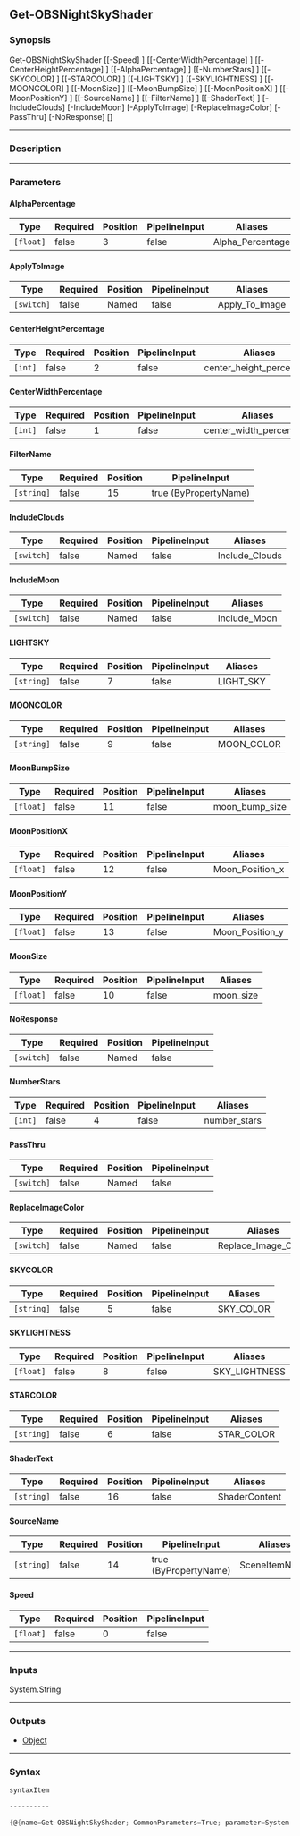 Get-OBSNightSkyShader
---------------------

### Synopsis

Get-OBSNightSkyShader [[-Speed] <float>] [[-CenterWidthPercentage] <int>] [[-CenterHeightPercentage] <int>] [[-AlphaPercentage] <float>] [[-NumberStars] <int>] [[-SKYCOLOR] <string>] [[-STARCOLOR] <string>] [[-LIGHTSKY] <string>] [[-SKYLIGHTNESS] <float>] [[-MOONCOLOR] <string>] [[-MoonSize] <float>] [[-MoonBumpSize] <float>] [[-MoonPositionX] <float>] [[-MoonPositionY] <float>] [[-SourceName] <string>] [[-FilterName] <string>] [[-ShaderText] <string>] [-IncludeClouds] [-IncludeMoon] [-ApplyToImage] [-ReplaceImageColor] [-PassThru] [-NoResponse] [<CommonParameters>]

---

### Description

---

### Parameters
#### **AlphaPercentage**

|Type     |Required|Position|PipelineInput|Aliases         |
|---------|--------|--------|-------------|----------------|
|`[float]`|false   |3       |false        |Alpha_Percentage|

#### **ApplyToImage**

|Type      |Required|Position|PipelineInput|Aliases       |
|----------|--------|--------|-------------|--------------|
|`[switch]`|false   |Named   |false        |Apply_To_Image|

#### **CenterHeightPercentage**

|Type   |Required|Position|PipelineInput|Aliases                 |
|-------|--------|--------|-------------|------------------------|
|`[int]`|false   |2       |false        |center_height_percentage|

#### **CenterWidthPercentage**

|Type   |Required|Position|PipelineInput|Aliases                |
|-------|--------|--------|-------------|-----------------------|
|`[int]`|false   |1       |false        |center_width_percentage|

#### **FilterName**

|Type      |Required|Position|PipelineInput        |
|----------|--------|--------|---------------------|
|`[string]`|false   |15      |true (ByPropertyName)|

#### **IncludeClouds**

|Type      |Required|Position|PipelineInput|Aliases       |
|----------|--------|--------|-------------|--------------|
|`[switch]`|false   |Named   |false        |Include_Clouds|

#### **IncludeMoon**

|Type      |Required|Position|PipelineInput|Aliases     |
|----------|--------|--------|-------------|------------|
|`[switch]`|false   |Named   |false        |Include_Moon|

#### **LIGHTSKY**

|Type      |Required|Position|PipelineInput|Aliases  |
|----------|--------|--------|-------------|---------|
|`[string]`|false   |7       |false        |LIGHT_SKY|

#### **MOONCOLOR**

|Type      |Required|Position|PipelineInput|Aliases   |
|----------|--------|--------|-------------|----------|
|`[string]`|false   |9       |false        |MOON_COLOR|

#### **MoonBumpSize**

|Type     |Required|Position|PipelineInput|Aliases       |
|---------|--------|--------|-------------|--------------|
|`[float]`|false   |11      |false        |moon_bump_size|

#### **MoonPositionX**

|Type     |Required|Position|PipelineInput|Aliases        |
|---------|--------|--------|-------------|---------------|
|`[float]`|false   |12      |false        |Moon_Position_x|

#### **MoonPositionY**

|Type     |Required|Position|PipelineInput|Aliases        |
|---------|--------|--------|-------------|---------------|
|`[float]`|false   |13      |false        |Moon_Position_y|

#### **MoonSize**

|Type     |Required|Position|PipelineInput|Aliases  |
|---------|--------|--------|-------------|---------|
|`[float]`|false   |10      |false        |moon_size|

#### **NoResponse**

|Type      |Required|Position|PipelineInput|
|----------|--------|--------|-------------|
|`[switch]`|false   |Named   |false        |

#### **NumberStars**

|Type   |Required|Position|PipelineInput|Aliases     |
|-------|--------|--------|-------------|------------|
|`[int]`|false   |4       |false        |number_stars|

#### **PassThru**

|Type      |Required|Position|PipelineInput|
|----------|--------|--------|-------------|
|`[switch]`|false   |Named   |false        |

#### **ReplaceImageColor**

|Type      |Required|Position|PipelineInput|Aliases            |
|----------|--------|--------|-------------|-------------------|
|`[switch]`|false   |Named   |false        |Replace_Image_Color|

#### **SKYCOLOR**

|Type      |Required|Position|PipelineInput|Aliases  |
|----------|--------|--------|-------------|---------|
|`[string]`|false   |5       |false        |SKY_COLOR|

#### **SKYLIGHTNESS**

|Type     |Required|Position|PipelineInput|Aliases      |
|---------|--------|--------|-------------|-------------|
|`[float]`|false   |8       |false        |SKY_LIGHTNESS|

#### **STARCOLOR**

|Type      |Required|Position|PipelineInput|Aliases   |
|----------|--------|--------|-------------|----------|
|`[string]`|false   |6       |false        |STAR_COLOR|

#### **ShaderText**

|Type      |Required|Position|PipelineInput|Aliases      |
|----------|--------|--------|-------------|-------------|
|`[string]`|false   |16      |false        |ShaderContent|

#### **SourceName**

|Type      |Required|Position|PipelineInput        |Aliases      |
|----------|--------|--------|---------------------|-------------|
|`[string]`|false   |14      |true (ByPropertyName)|SceneItemName|

#### **Speed**

|Type     |Required|Position|PipelineInput|
|---------|--------|--------|-------------|
|`[float]`|false   |0       |false        |

---

### Inputs
System.String

---

### Outputs
* [Object](https://learn.microsoft.com/en-us/dotnet/api/System.Object)

---

### Syntax
```PowerShell
syntaxItem
```
```PowerShell
----------
```
```PowerShell
{@{name=Get-OBSNightSkyShader; CommonParameters=True; parameter=System.Object[]}}
```
